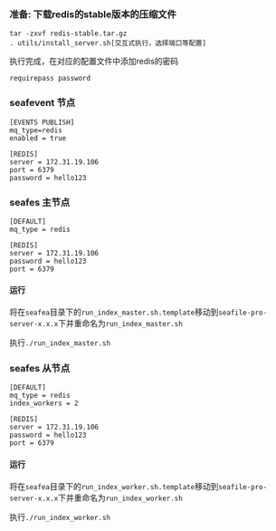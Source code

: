 ### 准备: 下载redis的stable版本的压缩文件

```
tar -zxvf redis-stable.tar.gz
. utils/install_server.sh[交互式执行，选择端口等配置]
```

执行完成，在对应的配置文件中添加redis的密码

```
requirepass password
```



### seafevent 节点


```
[EVENTS PUBLISH]
mq_type=redis
enabled = true

[REDIS]
server = 172.31.19.106
port = 6379
password = hello123
```



### seafes 主节点

```
[DEFAULT]
mq_type = redis

[REDIS]
server = 172.31.19.106
password = hello123
port = 6379
```

#### 运行
将在`seafea`目录下的`run_index_master.sh.template`移动到`seafile-pro-server-x.x.x`下并重命名为`run_index_master.sh`

执行`./run_index_master.sh`

### seafes 从节点

```
[DEFAULT]
mq_type = redis
index_workers = 2

[REDIS]
server = 172.31.19.106
password = hello123
port = 6379
```

#### 运行
将在`seafea`目录下的`run_index_worker.sh.template`移动到`seafile-pro-server-x.x.x`下并重命名为`run_index_worker.sh`

执行`./run_index_worker.sh`